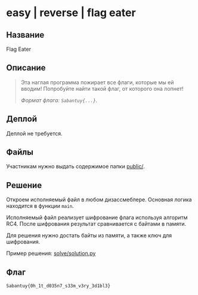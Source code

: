 # easy | reverse | flag eater

## Название

Flag Eater

## Описание

> Эта наглая программа пожирает все флаги, которые мы ей вводим! Попробуйте найти такой флаг, от которого она лопнет!
> 
> _Формат флага: `Sabantuy{...}`._

## Деплой

Деплой не требуется.

## Файлы

Участникам нужно выдать содержимое папки [public/](public/).

## Решение

Откроем исполняемый файл в любом дизассмеблере. Основная логика находится в функции `main`.

Исполняемый файл реализует шифрование флага используя алгоритм RC4. После шифрования результат сравнивается с байтами в памяти.

Для решения нужно достать байты из памяти, а также ключ для шифрования.

Пример решения: [solve/solution.py](solve/solution.py)

## Флаг

```
Sabantuy{0h_1t_d035n7_s33m_v3ry_3d1bl3}
```
